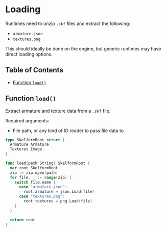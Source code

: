 # Loading

Runtimes need to unzip `.skf` files and extract the following:

- `armature.json`
- `textures.png`

This should ideally be done on the engine, but generic runtimes may have direct
loading options.

## Table of Contents

- [Function `load()`](#function-load)

## Function `load()`

Extract armature and texture data from a `.skf` file.

Required arguments:

- File path, or any kind of IO reader to pass file data to

```go
type SkelformRoot struct {
  Armature Armature
  Textures Image
}

func load(path String) SkelformRoot {
  var root SkelformRoot
  zip := zip.open(path)
  for file, _ := range(zip) {
    switch file.name {
      case "armature.json":
        root.armature = json.Load(file)
      case "textures.png":
        root.textures = png.Load(file)
    }
  }

  return root
}
```
